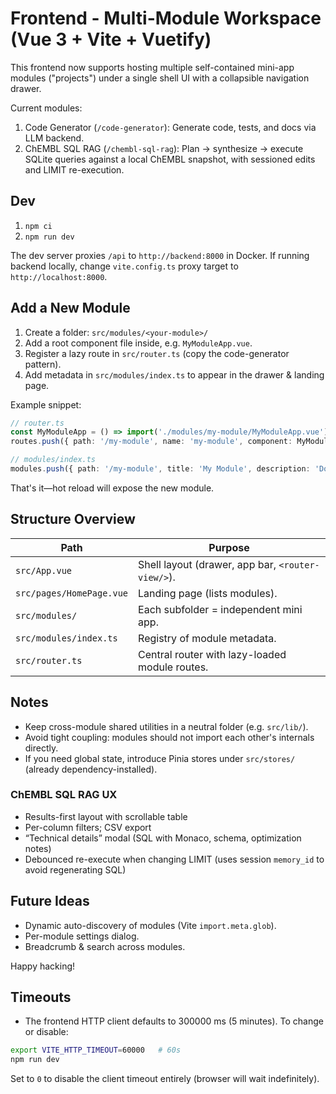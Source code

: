 # Frontend - Multi-Module Workspace (Vue 3 + Vite + Vuetify)

This frontend now supports hosting multiple self-contained mini-app modules ("projects") under a single shell UI with a collapsible navigation drawer.

Current modules:
1. Code Generator (`/code-generator`): Generate code, tests, and docs via LLM backend.
2. ChEMBL SQL RAG (`/chembl-sql-rag`): Plan → synthesize → execute SQLite queries against a local ChEMBL snapshot, with sessioned edits and LIMIT re-execution.

## Dev
1. `npm ci`
2. `npm run dev`

The dev server proxies `/api` to `http://backend:8000` in Docker. If running backend locally, change `vite.config.ts` proxy target to `http://localhost:8000`.

## Add a New Module
1. Create a folder: `src/modules/<your-module>/`
2. Add a root component file inside, e.g. `MyModuleApp.vue`.
3. Register a lazy route in `src/router.ts` (copy the code-generator pattern).
4. Add metadata in `src/modules/index.ts` to appear in the drawer & landing page.

Example snippet:
```ts
// router.ts
const MyModuleApp = () => import('./modules/my-module/MyModuleApp.vue')
routes.push({ path: '/my-module', name: 'my-module', component: MyModuleApp })

// modules/index.ts
modules.push({ path: '/my-module', title: 'My Module', description: 'Does something cool.' })
```

That's it—hot reload will expose the new module.

## Structure Overview
| Path | Purpose |
|------|---------|
| `src/App.vue` | Shell layout (drawer, app bar, `<router-view/>`). |
| `src/pages/HomePage.vue` | Landing page (lists modules). |
| `src/modules/` | Each subfolder = independent mini app. |
| `src/modules/index.ts` | Registry of module metadata. |
| `src/router.ts` | Central router with lazy-loaded module routes. |

## Notes
* Keep cross-module shared utilities in a neutral folder (e.g. `src/lib/`).
* Avoid tight coupling: modules should not import each other's internals directly.
* If you need global state, introduce Pinia stores under `src/stores/` (already dependency-installed).

### ChEMBL SQL RAG UX
- Results-first layout with scrollable table
- Per-column filters; CSV export
- “Technical details” modal (SQL with Monaco, schema, optimization notes)
- Debounced re-execute when changing LIMIT (uses session `memory_id` to avoid regenerating SQL)

## Future Ideas
* Dynamic auto-discovery of modules (Vite `import.meta.glob`).
* Per-module settings dialog.
* Breadcrumb & search across modules.

Happy hacking!
## Timeouts
- The frontend HTTP client defaults to 300000 ms (5 minutes). To change or disable:

```bash
export VITE_HTTP_TIMEOUT=60000   # 60s
npm run dev
```

Set to `0` to disable the client timeout entirely (browser will wait indefinitely).
